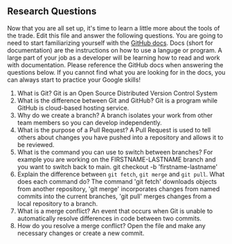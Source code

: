 ## Research Questions 

Now that you are all set up, it's time to learn a little more about the tools of the trade. Edit this file and answer the following questions. You are going to need to start familiarizing yourself with the [GitHub docs](https://docs.github.com/en). Docs (short for documentation) are the instructions on how to use a languge or program. A large part of your job as a developer will be learning how to read and work with documentation. Please reference the GitHub docs when answering the questions below. If you cannot find what you are looking for in the docs, you can always start to practice your Google skills!

1. What is Git?
Git is an Open Source Distributed Version Control System
2. What is the difference between Git and GitHub?
Git is a program while GitHub is cloud-based hosting service.
3. Why do we create a branch?
A branch isolates your work from other team members so you can develop independently.
4. What is the purpose of a Pull Request?
A Pull Request is used to tell others about changes you have pushed into a repository and allows
it to be reviewed. 
5. What is the command you can use to switch between branches? For example you are working on the FIRSTNAME-LASTNAME branch and you want to switch back to main.
git checkout -b 'firstname-lastname'
6. Explain the difference between `git fetch`, `git merge` and `git pull`. What does each command do?
The command 'git fetch' downloads objects from another repository, 'git merge' incorporates changes from named commits into the current branches,
'git pull' merges changes from a local repository to a branch.
7. What is a merge conflict?
An event that occurs when Git is unable to automatically resolve differences in code between two commits.
8. How do you resolve a merge conflict?
Open the file and make any necessary changes or create a new commit.
